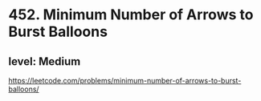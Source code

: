 # 452. Minimum Number of Arrows to Burst Balloons
## level: Medium

https://leetcode.com/problems/minimum-number-of-arrows-to-burst-balloons/
